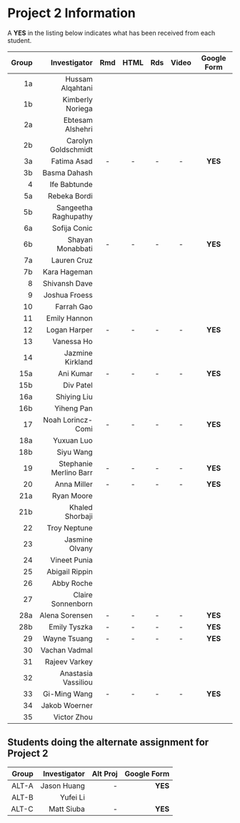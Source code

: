 # Project 2 Information

A **YES** in the listing below indicates what has been received from each student.

Group | Investigator | Rmd | HTML | Rds | Video | Google Form
---: | ---: | :---: | :---: | :---: | :---: | :---:
1a | Hussam Alqahtani | 
1b | Kimberly Noriega | 
2a | Ebtesam Alshehri | 
2b | Carolyn Goldschmidt | 
3a | Fatima Asad | - | - | - | - | **YES**  
3b | Basma Dahash |
4 | Ife Babtunde |
5a | Rebeka Bordi |
5b | Sangeetha Raghupathy |
6a | Sofija Conic |
6b | Shayan Monabbati | - | - | - | - | **YES** 
7a | Lauren Cruz |
7b | Kara Hageman |
8 | Shivansh Dave | 		
9 | Joshua Froess | 
10 | Farrah Gao	|
11 | Emily Hannon |		
12 | Logan Harper | - | - | - | - | **YES**
13 | Vanessa Ho |
14 | Jazmine Kirkland |
15a | Ani Kumar | - | - | - | - | **YES** 
15b | Div Patel |
16a | Shiying Liu |
16b | Yiheng Pan |
17 | Noah Lorincz-Comi | - | - | - | - | **YES** 
18a | Yuxuan Luo |
18b | Siyu Wang |
19 | Stephanie Merlino Barr | - | - | - | - | **YES**
20 | Anna Miller | - | - | - | - | **YES**
21a | Ryan Moore |
21b | Khaled Shorbaji |
22 | Troy Neptune | 
23 | Jasmine Olvany |
24 | Vineet Punia | 
25 | Abigail Rippin | 
26 | Abby Roche | 
27 | Claire Sonnenborn | 
28a | Alena Sorensen | - | - | - | - | **YES**
28b | Emily Tyszka | - | - | - | - | **YES** 
29 | Wayne Tsuang | - | - | - | - | **YES** 
30 | Vachan Vadmal |
31 | Rajeev Varkey | 
32 | Anastasia Vassiliou | 
33 | Gi-Ming Wang | - | - | - | - | **YES**
34 | Jakob Woerner |
35 | Victor Zhou |

## Students doing the alternate assignment for Project 2

Group | Investigator | Alt Proj | Google Form
---: | ---: | ---: | ---:
ALT-A | Jason Huang | - | **YES**
ALT-B | Yufei Li | 
ALT-C | Matt Siuba | - | **YES**		

